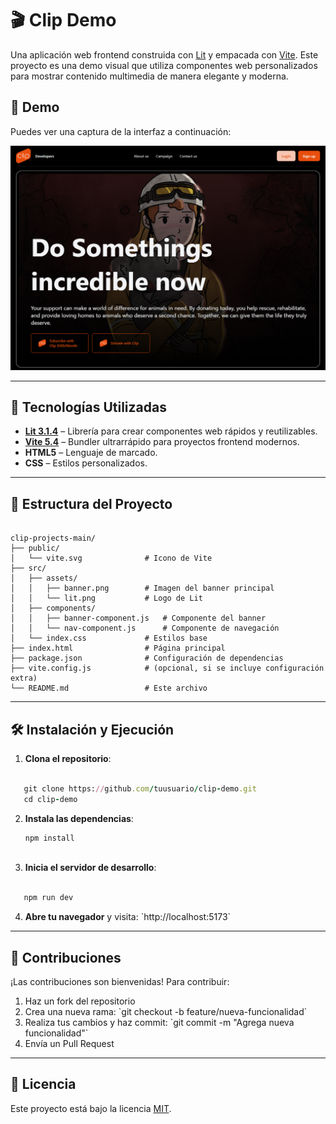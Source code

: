 # 🎬 Clip Demo

Una aplicación web frontend construida con [Lit](https://lit.dev/) y empacada con [Vite](https://vitejs.dev/). Este proyecto es una demo visual que utiliza componentes web personalizados para mostrar contenido multimedia de manera elegante y moderna.

## 🚀 Demo

Puedes ver una captura de la interfaz a continuación:

![Captura de pantalla de la app](./localhost_5173_.png)

---

## 🧱 Tecnologías Utilizadas

- **[Lit 3.1.4](https://lit.dev/)** – Librería para crear componentes web rápidos y reutilizables.
- **[Vite 5.4](https://vitejs.dev/)** – Bundler ultrarrápido para proyectos frontend modernos.
- **HTML5** – Lenguaje de marcado.
- **CSS** – Estilos personalizados.

---

## 📁 Estructura del Proyecto

```

clip-projects-main/
├── public/
│   └── vite.svg              # Icono de Vite
├── src/
│   ├── assets/
│   │   ├── banner.png        # Imagen del banner principal
│   │   └── lit.png           # Logo de Lit
│   ├── components/
│   │   ├── banner-component.js   # Componente del banner
│   │   └── nav-component.js      # Componente de navegación
│   └── index.css             # Estilos base
├── index.html                # Página principal
├── package.json              # Configuración de dependencias
├── vite.config.js            # (opcional, si se incluye configuración extra)
└── README.md                 # Este archivo
```

---

## 🛠️ Instalación y Ejecución

1. **Clona el repositorio**:
```ruby
 
   git clone https://github.com/tuusuario/clip-demo.git
   cd clip-demo
```

2. **Instala las dependencias**:

   ```ruby
   npm install
  
   ```
3. **Inicia el servidor de desarrollo**:

```ruby

   npm run dev

```

4. **Abre tu navegador** y visita: \`http://localhost:5173\`

---

## 👥 Contribuciones

¡Las contribuciones son bienvenidas! Para contribuir:

1. Haz un fork del repositorio
2. Crea una nueva rama: \`git checkout -b feature/nueva-funcionalidad\`
3. Realiza tus cambios y haz commit: \`git commit -m "Agrega nueva funcionalidad"\`
4. Envía un Pull Request

---


## 📄 Licencia

Este proyecto está bajo la licencia [MIT](LICENSE).
